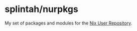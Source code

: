 # splintah/nurpkgs

My set of packages and modules for the [Nix User Repository](https://github.com/nix-community/NUR).
